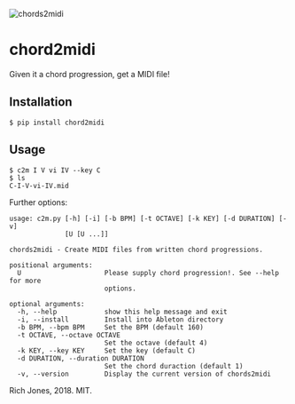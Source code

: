 ![chords2midi](https://i.imgur.com/rvXoXOf.png)
# chord2midi

Given it a chord progression, get a MIDI file!

## Installation

    $ pip install chord2midi

## Usage

    $ c2m I V vi IV --key C
    $ ls
    C-I-V-vi-IV.mid

Further options:

```
usage: c2m.py [-h] [-i] [-b BPM] [-t OCTAVE] [-k KEY] [-d DURATION] [-v]
              [U [U ...]]

chords2midi - Create MIDI files from written chord progressions.

positional arguments:
  U                     Please supply chord progression!. See --help for more
                        options.

optional arguments:
  -h, --help            show this help message and exit
  -i, --install         Install into Ableton directory
  -b BPM, --bpm BPM     Set the BPM (default 160)
  -t OCTAVE, --octave OCTAVE
                        Set the octave (default 4)
  -k KEY, --key KEY     Set the key (default C)
  -d DURATION, --duration DURATION
                        Set the chord duraction (default 1)
  -v, --version         Display the current version of chords2midi
```

Rich Jones, 2018. MIT.
